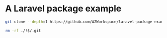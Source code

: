 # A Laravel package example

```bash
git clone --depth=1 https://github.com/A2Workspace/laravel-package-example.git <you-awesome-module>

rm -rf ./!$/.git
```
